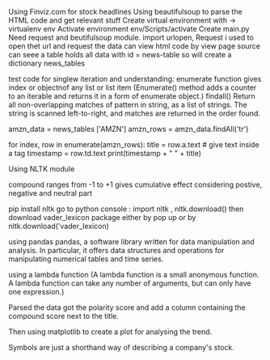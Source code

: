 Using Finviz.com for stock headlines
Using beautifulsoup to parse the HTML code and get relevant stuff
Create virtual environment with -> virtualenv env
Activate environment env/Scripts/activate
Create main.py
Need request and beutifulsoup module.
import urlopen, Request i used to open thet url and request the data
can view html code by view page source can seee a table holds all data with id = news-table
so will create a dictionary news_tables



test code for singlew iteration and understanding:
enumerate function gives index or objectnof any list or list item (Enumerate() method adds a counter to an iterable and returns it in a form of enumerate object.)
findall() Return all non-overlapping matches of pattern in string, as a list of strings. The string is scanned left-to-right, and matches are returned in the order found.

amzn_data = news_tables ['AMZN']
amzn_rows = amzn_data.findAll('tr')  

for index, row in enumerate(amzn_rows): 
    title = row.a.text # give text inside a tag
    timestamp = row.td.text
    print(timestamp + " " + title)

Using NLTK module

compound ranges from -1 to +1 gives cumulative effect considering postive, negative and neutral part

pip install nltk
go to python console : import nltk , nltk.download() then download vader_lexicon package either by pop up or by nltk.download('vader_lexicon)

using pandas pandas, a software library written for data manipulation and analysis. In particular, it offers data structures and operations for manipulating numerical tables and time series.

using a lambda function (A lambda function is a small anonymous function. A lambda function can take any number of arguments, but can only have one expression.)

Parsed the data got the polarity score and add a column containing the compound score next to the title.

Then using matplotlib to create a plot for analysing the trend.

Symbols are just a shorthand way of describing a company's stock.